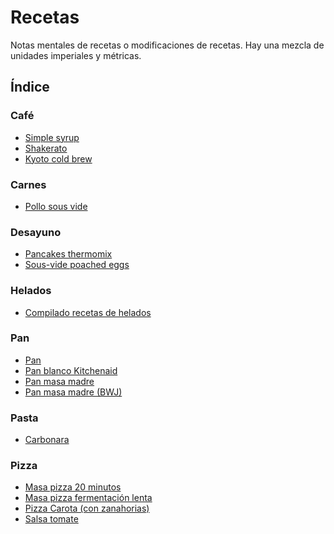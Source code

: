 # Recetas

Notas mentales de recetas o modificaciones de recetas.
Hay una mezcla de unidades imperiales y métricas.

## Índice

### Café
- [Simple syrup](cafe/simple-syrup.md)
- [Shakerato](cafe/shakerato.md)
- [Kyoto cold brew](cafe/kyoto-cold-brew.md)

### Carnes
- [Pollo sous vide](carnes/pollo-sous-vide.md)

### Desayuno
- [Pancakes thermomix](desayuno/pancakes-thermomix.md)
- [Sous-vide poached eggs](desayuno/sous-vide-poached-eggs.md)

### Helados
- [Compilado recetas de helados](helados/recetas-helados.md)

### Pan
- [Pan](pan/pan_sahli.md)
- [Pan blanco Kitchenaid](pan/pan-kitchenaid.md)
- [Pan masa madre](pan/pan_mm.md)
- [Pan masa madre (BWJ)](pan/pan_mm_bwj.md)

### Pasta
- [Carbonara](pasta/carbonara.md)

### Pizza
- [Masa pizza 20 minutos](pizza/pizza-20min.md)
- [Masa pizza fermentación lenta](pizza/pizza-pb.md)
- [Pizza Carota (con zanahorias)](pizza/Pizza-Carota.md)
- [Salsa tomate](pizza/salsa-tomate.md)


